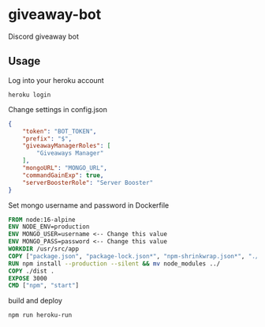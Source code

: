 # giveaway-bot
Discord giveaway bot

## Usage
Log into your heroku account
```
heroku login
```
Change settings in config.json
```json
{
    "token": "BOT_TOKEN",
    "prefix": "$",
    "giveawayManagerRoles": [
        "Giveaways Manager"
    ],
    "mongoURL": "MONGO_URL",
    "commandGainExp": true,
    "serverBoosterRole": "Server Booster"
}
```
Set mongo username and password in Dockerfile
```Dockerfile
FROM node:16-alpine
ENV NODE_ENV=production
ENV MONGO_USER=username <-- Change this value
ENV MONGO_PASS=password <-- Change this value
WORKDIR /usr/src/app
COPY ["package.json", "package-lock.json*", "npm-shrinkwrap.json*", "./"]
RUN npm install --production --silent && mv node_modules ../
COPY ./dist .
EXPOSE 3000
CMD ["npm", "start"]
```

build and deploy
```
npm run heroku-run
```
